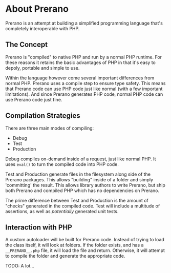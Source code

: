 # About Prerano

Prerano is an attempt at building a simplified programming language that's completely interoperable with PHP.

## The Concept

Prerano is "compiled" to native PHP and run by a normal PHP runtime. For these reasons it retains the basic advantages of PHP in that it's easy to depoly, portable and simple to use.

Within the language however come several important differences from normal PHP. Prerano uses a compile step to ensure type safety. This means that Prerano code can use PHP code just like normal (with a few important limitations). And since Prerano generates PHP code, normal PHP code can use Prerano code just fine.

## Compilation Strategies

There are three main modes of compiling:

 * Debug
 * Test
 * Production

Debug compiles on-demand inside of a request, just like normal PHP. It uses `eval()` to turn the compiled code into PHP code.

Test and Production generate files in the filesystem along side of the Prerano packages. This allows "building" inside of a folder and simply 'committing' the result. This allows library authors to write Prerano, but ship both Prerano and compiled PHP which has no dependencies on Prerano.

The prime difference between Test and Production is the amount of "checks" generated in the compiled code. Test will include a multitude of assertions, as well as *potentially* generated unit tests.

## Interaction with PHP

A custom autoloader will be built for Prerano code. Instead of trying to load the class itself, it will look at folders. If the folder exists, and has a `__PRERANO__.php` file, it will load the file and return. Otherwise, it will attempt to compile the folder and generate the appropriate code.

TODO: A lot...